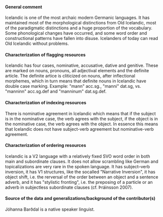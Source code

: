 #### General comment

Icelandic is one of the most archaic modern Germanic languages. It has
maintained most of the morphological distinctions from Old Icelandic, most of
the paradigmatic distinctions and a huge proportion of the vocabulary. Some
phonological changes have occurred, and some word order and constructional
patterns have fallen into disuse. Icelanders of today can read Old Icelandic
without problems.

#### Characterization of flagging resources

Icelandic has four cases, nominative, accusative, dative and genitive. These are
marked on nouns, pronouns, all adjectival elements and the definite article. The
definite artice is cliticized on nouns, after inflectional morphemes, which in
turn means that definite nouns in Icelandic have double case marking. Example:
"mann" acc.sg., "manni" dat.sg, vs. "manninn" acc.sg.def and "manninum"
dat.sg.def.

#### Characterization of indexing resources

There is nominative agreement in Icelandic which means that if the subject is in
the nominative case, the verb agrees with the subject, if the object is in the
nominative case, the verb agrees with the object. In essence this means that
Icelandic does not have subject-verb agreement but nominative-verb agreement.

#### Characterization of ordering resources

Icelandic is a V2 language with a relatively fixed SVO word order in both main
and subordinate clauses. It does not allow scrambling like German and
topicalizations are very rare in the spoken language. It has subject–verb
inversion, it has V1 structures, like the socalled "Narrative Inversion", it has
object shift, i.e. the rerversal of the order between an object and a sentence
adverb, and it has "stylistic fronting", i.e. the preposing of a particle or an
adverb in subjectless subordinate clauses (cf. Þráinsson 2007).

#### Source of the data and generalizations/background of the contributor(s)

Jóhanna Barðdal is a native speaker linguist.
